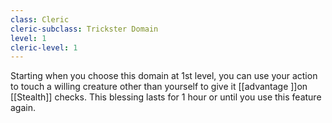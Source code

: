 ```yaml
---
class: Cleric
cleric-subclass: Trickster Domain
level: 1
cleric-level: 1
---
```


Starting when you choose this domain at 1st level, you can use your action to touch a willing creature other than yourself to give it [[advantage ]]on [[Stealth]] checks. This blessing lasts for 1 hour or until you use this feature again.